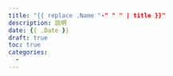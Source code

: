 ```yaml
---
title: "{{ replace .Name "-" " " | title }}"
description: 説明
date: {{ .Date }}
draft: true
toc: true
categories: 
  - 
---
```

